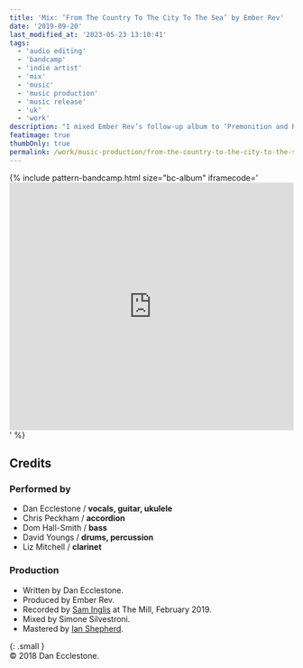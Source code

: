 ```yaml
---
title: 'Mix: ‘From The Country To The City To The Sea’ by Ember Rev'
date: '2019-09-20'
last_modified_at: '2023-05-23 13:10:41'
tags: 
  - 'audio editing'
  - 'bandcamp'
  - 'indie artist'
  - 'mix'
  - 'music'
  - 'music production'
  - 'music release'
  - 'uk'
  - 'work'
description: "I mixed Ember Rev’s follow-up album to ‘Premonition and Ruin’, collaborating with Sam Inglis and Ian Shepherd."
featimage: true
thumbOnly: true
permalink: /work/music-production/from-the-country-to-the-city-to-the-sea-album-mix/
---
```

{% include pattern-bandcamp.html size="bc-album" iframecode='<iframe style="border: 0; width: 100%; height: 439px;" src="https://bandcamp.com/EmbeddedPlayer/album=404229151/size=large/bgcol=ffffff/linkcol=333333/artwork=small/transparent=true/"><a href="https://emberrev.bandcamp.com/album/from-the-country-to-the-city-to-the-sea-2">From The Country To The City To The Sea by Ember Rev</a></iframe>' %}

## Credits

### Performed by

- Dan Ecclestone / **vocals, guitar, ukulele**
- Chris Peckham / **accordion**
- Dom Hall-Smith / **bass**
- David Youngs / **drums, percussion**
- Liz Mitchell / **clarinet**

### Production

- Written by Dan Ecclestone.
- Produced by Ember Rev.
- Recorded by [Sam Inglis](https://www.soundonsound.com/author/sam-inglis) at The Mill, February 2019.
- Mixed by Simone Silvestroni.
- Mastered by [Ian Shepherd](https://productionadvice.co.uk/about/).

{: .small }
<br>&copy; 2018 Dan Ecclestone.